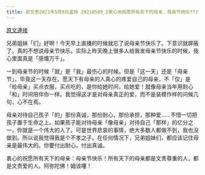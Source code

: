 ```yaml
---
title: 郭文贵2021年5月9日盖特 20210509_2衷心地祝愿所有天下的母亲．母亲节快乐????????????????????????????????永远平安健康！
---
```


[原文連接](https://gnews.org/ThreadView/53480787)

兄弟姐妹「们」好啊！今天早上直播的时候就忘了说母亲节快乐了。下意识就屏蔽了，真的不想说母亲节快乐。实际上昨天晚上很多人给我发母亲节快乐的时候，我心里面真是「感慨万千」。


一到母亲节的时候「就」是「我」最伤心的时候。但是「这一天」还是「母亲节」，毕竟这一天存在。愿天下有母亲的人真心的疼爱自己的母亲，不「仅」是「给母亲」买点衣服，买点吃的，是你给她时间，给她爱！就像母亲当年用耐心「和」时间陪伴你一样。我觉得这才是对母亲真正的爱，而不是装模作样的问候几句，心不在焉。


母亲对待自己孩子「的」那份真诚，那份耐心，那份承担，那种爱……不惜一切把孩子置于生命之上。如果孩子能对待母亲「像母亲」对待自己「那样」的亿分之一，你就是一个伟大的人了。可是世界悲哀的事情，绝大多数人都做不到，我也没做到。所以说我觉得我是个不孝之子。在任何情况下，兄弟姐妹们，都应该记住母亲是最伟大的。你要付出耐心，付出真诚。


衷心的祝愿所有天下的母亲：母亲节快乐！所有天下的母亲都是文贵尊重的人，都是文贵爱的人。阿弥陀佛！姆该噻！
